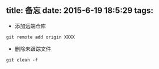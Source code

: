 title:  备忘
date: 2015-6-19 18:5:29
tags: 
---
* 添加远端仓库
```
git remote add origin XXXX
```
* 删除未跟踪文件
```
git clean -f
```

